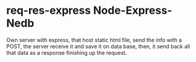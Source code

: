 # req-res-express    Node-Express-Nedb
Own server with express, that host static html file, send the info with a POST, the server receive it and save it on data base, then, it send back all that data as a response finishing up the request.
